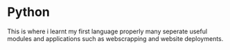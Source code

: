 # Python
This is where i learnt my first language properly many seperate useful modules and applications such as webscrapping and website deployments.
